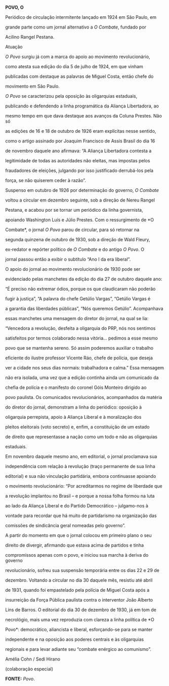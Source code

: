 **POVO, O**



Periódico de circulação intermitente lançado em 1924 em São Paulo, em

grande parte como um jornal alternativo a *O Combate*, fundado por

Acilino Rangel Pestana.



Atuação



*O Povo* surgiu já com a marca do apoio ao movimento revolucionário,

como atesta sua edição do dia 5 de julho de 1924, em que vinham

publicadas com destaque as palavras de Miguel Costa, então chefe do

movimento em São Paulo.



*O Povo* se caracterizou pela oposição às oligarquias estaduais,

publicando e defendendo a linha programática da Aliança Libertadora, ao

mesmo tempo em que dava destaque aos avanços da Coluna Prestes. Não só

as edições de 16 e 18 de outubro de 1926 eram explícitas nesse sentido,

como o artigo assinado por Joaquim Francisco de Assis Brasil do dia 16

de novembro daquele ano afirmava: “A Aliança Libertadora contesta a

legitimidade de todas as autoridades não eleitas, mas impostas pelos

fraudadores de eleições, julgando por isso justificado derrubá-los pela

força, se não quiserem ceder à razão”.



Suspenso em outubro de 1926 por determinação do governo, *O Combate*

voltou a circular em dezembro seguinte, sob a direção de Nereu Rangel

Pestana, e acabou por se tornar um periódico da linha governista,

apoiando Washington Luís e Júlio Prestes. Com o ressurgimento de *O

Combate*, o jornal *O Povo* parou de circular, para só retornar na

segunda quinzena de outubro de 1930, sob a direção de Wald Fleury,

ex-redator e repórter político de *O Combate* e do antigo *O Povo*. O

jornal passou então a exibir o subtítulo “Ano I da era liberal”.



O apoio do jornal ao movimento revolucionário de 1930 pode ser

evidenciado pelas manchetes da edição do dia 27 de outubro daquele ano:

“É preciso não extremar ódios, porque os que claudicaram não poderão

fugir à justiça”, “A palavra do chefe Getúlio Vargas”, “Getúlio Vargas é

a garantia das liberdades públicas”, “Nós queremos Getúlio”. Acompanhava

essas manchetes uma mensagem do diretor do jornal, na qual se lia:

“Vencedora a revolução, desfeita a oligarquia do PRP, nós nos sentimos

satisfeitos por termos colaborado nessa vitória… pedimos a esse mesmo

povo que se mantenha sereno. Só assim poderemos auxiliar o trabalho

eficiente do ilustre professor Vicente Ráo, chefe de polícia, que deseja

ver a cidade nos seus dias normais: trabalhadora e calma.” Essa mensagem

não era isolada, uma vez que a edição continha ainda um comunicado da

chefia de polícia e o manifesto do coronel Góis Monteiro dirigido ao

povo paulista. Os comunicados revolucionários, acompanhados da matéria

do diretor do jornal, demonstram a linha do periódico: oposição à

oligarquia perrepista, apoio à Aliança Liberal e à moralização dos

pleitos eleitorais (voto secreto) e, enfim, a constituição de um estado

de direito que representasse a nação como um todo e não as oligarquias

estaduais.



Em novembro daquele mesmo ano, em editorial, o jornal proclamava sua

independência com relação à revolução (traço permanente de sua linha

editorial) e sua não vinculação partidária, embora continuasse apoiando

o movimento revolucionário: “Por acreditarmos no regime de liberdade que

a revolução implantou no Brasil – e porque a nossa folha formou na luta

ao lado da Aliança Liberal e do Partido Democrático – julgamo-nos à

vontade para recordar que há muito de partidarismo na organização das

comissões de sindicância geral nomeadas pelo governo”.



A partir do momento em que o jornal colocou em primeiro plano o seu

direito de divergir, afirmando que estava acima de partidos e tinha

compromissos apenas com o povo, e iniciou sua marcha à deriva do governo

revolucionário, sofreu sua suspensão temporária entre os dias 22 e 29 de

dezembro. Voltando a circular no dia 30 daquele mês, resistiu até abril

de 1931, quando foi empastelado pela polícia de Miguel Costa após a

insurreição da Força Pública paulista contra o interventor João Alberto

Lins de Barros. O editorial do dia 30 de dezembro de 1930, já em tom de

necrológio, mais uma vez reproduzia com clareza a linha política de *O

Povo*: democrático, aliancista e liberal, esforçando-se para se manter

independente e na oposição aos poderes centrais e às oligarquias

regionais e para levar adiante seu “combate enérgico ao comunismo”.



Amélia Cohn / Sedi Hirano



(colaboração especial)



**FONTE:** *Povo*.


